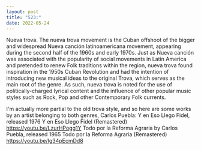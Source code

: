 ```yaml
---
layout: post
title: "523:"
date: 2022-05-24
---
```


Nueva trova. 
The nueva trova movement is the Cuban offshoot of the bigger and widespread Nueva canción latinoamericana movement, appearing during the second half of the 1960s and early 1970s. Just as Nueva canción was associated with the popularity of social movements in Latin America and pretended to renew Folk traditions within the region, nueva trova found inspiration in the 1950s Cuban Revolution and had the intention of introducing new musical ideas to the original Trova, which serves as the main root of the genre. As such, nueva trova is noted for the use of politically-charged lyrical content and the influence of other popular music styles such as Rock, Pop and other Contemporary Folk currents. 

I'm actually more partial to the old trova style, and so here are some works by an artist belonging to both genres, Carlos Puebla: 
Y en Eso Llego Fidel, released 1976
 Y en Eso Llego Fidel (Remastered)
https://youtu.be/LzurHPogg1Y 
Todo por la Reforma Agraria by Carlos Puebla, released 1965
 Todo por la Reforma Agraria (Remastered)
https://youtu.be/Ig34pEcmDd8
